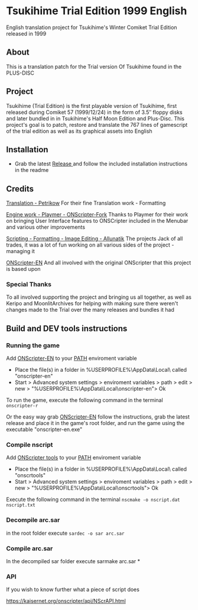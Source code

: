 # Tsukihime Trial Edition 1999 English
English translation project for Tsukihime's Winter Comiket Trial Edition released in 1999

## About
This is a translation patch for the Trial version Of Tsukihime found in the PLUS-DISC

## Project
Tsukihime (Trial Edition) is the first playable version of Tsukihime, first released during Comiket 57 (1999/12/24) in the form of 3.5″ floppy disks and later bundled in in Tsukihime's Half Moon Edition and Plus-Disc.
This project's goal is to patch, restore and translate the 767 lines of gamescript of the trial edition as well as its graphical assets into English

## Installation
- Grab the latest [Release ](https://github.com/Allunatik/Tsukihime-Trial-Edition-1999-EN-TL/releases) and follow the included installation instructions in the readme

## Credits

[Translation - Petrikow](https://github.com/Petrikow)
For their fine Translation work - Formatting

[Engine work - Playmer - ONScripter-Fork](https://github.com/playmer/ONScripter-EN-Official)
Thanks to Playmer for their work on bringing User Interface features to ONSCripter included in the Menubar and various other improvements

[Scripting - Formatting - Image Editing - Allunatik](https://github.com/Allunatik)
The projects Jack of all trades, it was a lot of fun working on all various sides of the project - managing it

[ONScripter-EN](https://github.com/Galladite27/ONScripter-EN)
And all involved with the original ONScripter that this project is based upon

### Special Thanks
To all involved supporting the project and bringing us all together, as well as Keripo and MoonlitArchives for helping with making sure there weren't changes made to the Trial over the many releases and bundles it had

## Build and DEV tools instructions

### Running the game

Add [ONScripter-EN](https://github.com/Galladite27/ONScripter-EN) to your [PATH](https://learn.microsoft.com/en-us/previous-versions/office/developer/sharepoint-2010/ee537574(v=office.14)) enviroment variable
- Place the file(s) in a folder in %USERPROFILE%\AppData\Local\ called "onscripter-en"
- Start > Advanced system settings > enviroment variables > path > edit > new > "%USERPROFILE%\AppData\Local\onscripter-en"> Ok

To run the game, execute the following command in the terminal
```onscripter-r```


Or the easy way grab [ONScripter-EN](https://github.com/Galladite27/ONScripter-EN) follow the instructions, grab the latest release and place it in the game's root folder, and run the game using the executable "onscripter-en.exe"


### Compile nscript

Add [ONScripter tools](https://kaisernet.org/onscripter/) to your [PATH](https://learn.microsoft.com/en-us/previous-versions/office/developer/sharepoint-2010/ee537574(v=office.14)) enviroment variable
- Place the file(s) in a folder in %USERPROFILE%\AppData\Local\ called "onscrtools"
- Start > Advanced system settings > enviroment variables > path > edit > new > "%USERPROFILE%\AppData\Local\onscrtools"> Ok

Execute the following command in the terminal
```nscmake -o nscript.dat nscript.txt```


### Decompile arc.sar
in the root folder execute
```sardec -o sar arc.sar```


### Compile arc.sar
In the decompiled sar folder execute
sarmake arc.sar *


### API
If you wish to know further what a piece of script does

https://kaisernet.org/onscripter/api/NScrAPI.html
